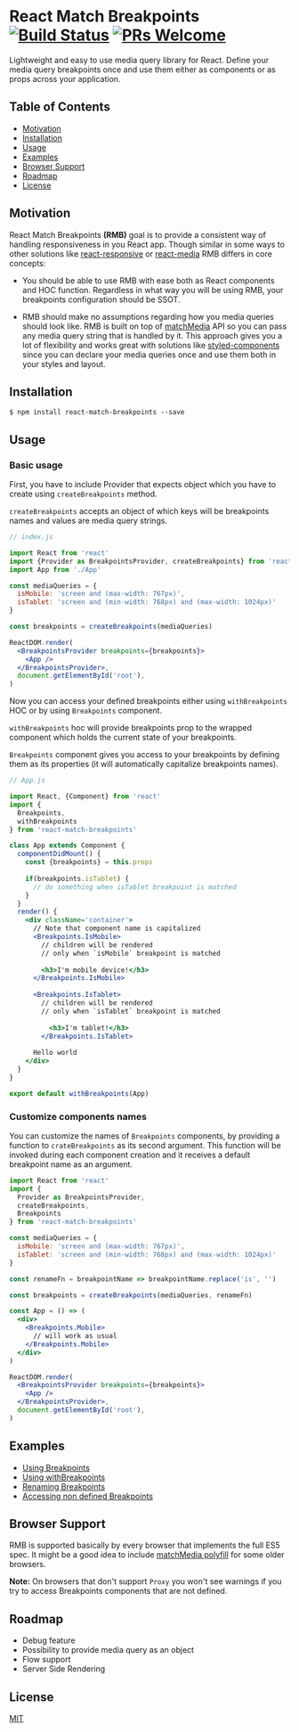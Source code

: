 # React Match Breakpoints [![Build Status](https://travis-ci.org/michalklim/react-match-breakpoints.svg?branch=master)](https://travis-ci.org/michalklim/react-match-breakpoints) [![PRs Welcome](https://img.shields.io/badge/PRs-welcome-brightgreen.svg?style=flat-square)](http://makeapullrequest.com)

Lightweight and easy to use media query library for React. Define your media query breakpoints once and use them either as components or as props across your application.

## Table of Contents

* [Motivation](#motivation)
* [Installation](#installation)
* [Usage](#usage)
* [Examples](#examples)
* [Browser Support](#browser-support)
* [Roadmap](#roadmap)
* [License](#license)

## Motivation

React Match Breakpoints **(RMB)** goal is to provide a consistent way of handling responsiveness in you React app.
Though similar in some ways to other solutions like [react-responsive](https://github.com/contra/react-responsive) or [react-media](https://github.com/ReactTraining/react-media) 
RMB differs in core concepts: 
- You should be able to use RMB with ease both as React components and HOC function. 
Regardless in what way you will be using RMB, your breakpoints configuration should be SSOT.

- RMB should make no assumptions regarding how you media queries should look like. 
RMB is built on top of [matchMedia](https://developer.mozilla.org/en-US/docs/Web/API/Window/matchMedia) API so you can pass any media query
string that is handled by it. This approach gives you a lot of flexibility and works great with solutions like [styled-components](https://github.com/styled-components/styled-components) since
you can declare your media queries once and use them both in your styles and layout.


## Installation

```console
$ npm install react-match-breakpoints --save
```

## Usage

### Basic usage
First, you have to include Provider that expects object which you have to create using `createBreakpoints` method. 

`createBreakpoints` accepts an object of which keys will be breakpoints names and values are media query strings. 

```jsx
// index.js

import React from 'react'
import {Provider as BreakpointsProvider, createBreakpoints} from 'react-match-breakpoints'
import App from './App'

const mediaQueries = {
  isMobile: 'screen and (max-width: 767px)',
  isTablet: 'screen and (min-width: 768px) and (max-width: 1024px)'
}

const breakpoints = createBreakpoints(mediaQueries)

ReactDOM.render(
  <BreakpointsProvider breakpoints={breakpoints}>
    <App />
  </BreakpointsProvider>,
  document.getElementById('root'),
)
```

Now you can access your defined breakpoints either using `withBreakpoints` HOC or by using `Breakpoints` component.
 
`withBreakpoints` hoc will provide breakpoints prop to the wrapped component which holds the current state of your breakpoints.

`Breakpoints` component gives you access to your breakpoints by defining them as its properties (it will automatically capitalize breakpoints names).

```jsx
// App.js

import React, {Component} from 'react'
import {
  Breakpoints, 
  withBreakpoints
} from 'react-match-breakpoints'

class App extends Component {
  componentDidMount() {
    const {breakpoints} = this.props
    
    if(breakpoints.isTablet) {
      // do something when isTablet breakpoint is matched
    }
  }
  render() {
    <div className='container'>
      // Note that component name is capitalized      
      <Breakpoints.IsMobile>
        // children will be rendered 
        // only when `isMobile` breakpoint is matched
        
        <h3>I'm mobile device!</h3>
      </Breakpoints.IsMobile>
      
      <Breakpoints.IsTablet>
        // children will be rendered 
        // only when `isTablet` breakpoint is matched
              
          <h3>I'm tablet!</h3>
        </Breakpoints.IsTablet>
            
      Hello world
    </div>
  }
}

export default withBreakpoints(App)
```

### Customize components names

You can customize the names of `Breakpoints` components, by providing a function to `crateBreakpoints` as its second argument.
This function will be invoked during each component creation and it receives a default breakpoint name as an argument.

```jsx
import React from 'react'
import {
  Provider as BreakpointsProvider, 
  createBreakpoints, 
  Breakpoints
} from 'react-match-breakpoints'

const mediaQueries = {
  isMobile: 'screen and (max-width: 767px)',
  isTablet: 'screen and (min-width: 768px) and (max-width: 1024px)'
}

const renameFn = breakpointName => breakpointName.replace('is', '')

const breakpoints = createBreakpoints(mediaQueries, renameFn)

const App = () => (
  <div>
    <Breakpoints.Mobile>
      // will work as usual
    </Breakpoints.Mobile>
  </div>
)

ReactDOM.render(
  <BreakpointsProvider breakpoints={breakpoints}>
    <App />
  </BreakpointsProvider>,
  document.getElementById('root'),
)

```

## Examples

 - [Using Breakpoints](https://88nol5480l.codesandbox.io/)
 - [Using withBreakpoints](https://9zwwr30x8y.codesandbox.io/)
 - [Renaming Breakpoints](https://8z1r83j8lj.codesandbox.io/)
 - [Accessing non defined Breakpoints](https://codesandbox.io/s/github/michalklim/react-match-breakpoints/tree/master/examples/accessing-non-defined-breakpoints?expanddevtools=1)

## Browser Support

RMB is supported basically by every browser that implements the full ES5 spec. It might be a good idea to include [matchMedia polyfill](https://github.com/paulirish/matchMedia.js/) for some older browsers.

**Note:** On browsers that don't support `Proxy` you won't see warnings if you try to access Breakpoints components that are not defined.

## Roadmap

* Debug feature
* Possibility to provide media query as an object
* Flow support
* Server Side Rendering

## License
[MIT](https://github.com/michalklim/react-match-breakpoints/blob/master/LICENSE)
